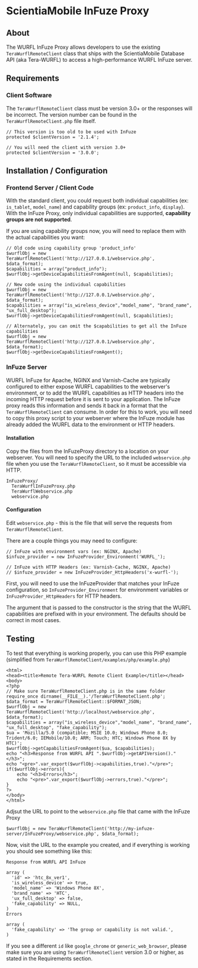 # ScientiaMobile InFuze Proxy #

## About ##
The WURFL InFuze Proxy allows developers to use the existing `TeraWurflRemoteClient` class that ships with the ScientiaMobile Database API (aka Tera-WURFL) to access a high-performance WURFL InFuze server.

## Requirements ##

### Client Software ###
The `TeraWurflRemoteClient` class must be version 3.0+ or the responses will be incorrect.  The version number can be found in the `TeraWurflRemoteClient.php` file itself.

	// This version is too old to be used with InFuze
	protected $clientVersion = '2.1.4';

	// You will need the client with version 3.0+
	protected $clientVersion = '3.0.0';

## Installation / Configuration ##

### Frontend Server / Client Code ###
With the standard client, you could request both individual capabilities (ex: `is_tablet`, `model_name`) and capability groups (ex: `product_info`, `display`).  With the InFuze Proxy, only individual capabilities are supported, **capability groups are not supported**.

If you are using capability groups now, you will need to replace them with the actual capabilities you want:

	// Old code using capability group 'product_info'
	$wurflObj = new TeraWurflRemoteClient('http://127.0.0.1/webservice.php', $data_format);
	$capabilities = array("product_info");
	$wurflObj->getDeviceCapabilitiesFromAgent(null, $capabilities);

	// New code using the individual capabilities
	$wurflObj = new TeraWurflRemoteClient('http://127.0.0.1/webservice.php', $data_format);
	$capabilities = array("is_wireless_device","model_name", "brand_name", "ux_full_desktop");
	$wurflObj->getDeviceCapabilitiesFromAgent(null, $capabilities);
	
	// Alternately, you can omit the $capabilities to get all the InFuze capabilities
	$wurflObj = new TeraWurflRemoteClient('http://127.0.0.1/webservice.php', $data_format);
	$wurflObj->getDeviceCapabilitiesFromAgent();

### InFuze Server ###
WURFL InFuze for Apache, NGINX and Varnish-Cache are typically configured to either expose WURFL capabilities to the webserver's environment, or to add the WURFL capabilities as HTTP headers into the incoming HTTP request before it is sent to your application.  The InFuze proxy reads this information and sends it back in a format that the `TeraWurflRemoteClient` can consume.  In order for this to work, you will need to copy this proxy script to your webserver where the InFuze module has already added the WURFL data to the environment or HTTP headers.

#### Installation ####
Copy the files from the InFuzeProxy directory to a location on your webserver.  You will need to specify the URL to the included `webservice.php` file when you use the `TeraWurflRemoteClient`, so it must be accessible via HTTP.

	InFuzeProxy/
	  TeraWurflInFuzeProxy.php
	  TeraWurflWebservice.php
	  webservice.php

#### Configuration ####
Edit `webservice.php` - this is the file that will serve the requests from `TeraWurflRemoteClient`.

There are a couple things you may need to configure:

	// InFuze with environment vars (ex: NGINX, Apache)
	$infuze_provider = new InFuzeProvider_Environment('WURFL_');
	
	// InFuze with HTTP Headers (ex: Varnish-Cache, NGINX, Apache)
	// $infuze_provider = new InFuzeProvider_HttpHeaders('x-wurfl-');

First, you will need to use the InFuzeProvider that matches your InFuze configuration, so `InFuzeProvider_Environment` for environment variables or `InFuzeProvider_HttpHeaders` for HTTP headers.

The argument that is passed to the constructor is the string that the WURFL capabilities are prefixed with in your environment.  The defaults should be correct in most cases.

## Testing ##
To test that everything is working properly, you can use this PHP example (simplified from `TeraWurflRemoteClient/examples/php/example.php`)

	<html>
	<head><title>Remote Tera-WURFL Remote Client Example</title></head>
	<body>
	<?php
	// Make sure TeraWurflRemoteClient.php is in the same folder
	require_once dirname(__FILE__).'/TeraWurflRemoteClient.php';
	$data_format = TeraWurflRemoteClient::$FORMAT_JSON;
	$wurflObj = new TeraWurflRemoteClient('http://localhost/webservice.php', $data_format);
	$capabilities = array("is_wireless_device","model_name", "brand_name", "ux_full_desktop", "fake_capability");
	$ua = 'Mozilla/5.0 (compatible; MSIE 10.0; Windows Phone 8.0; Trident/6.0; IEMobile/10.0; ARM; Touch; HTC; Windows Phone 8X by HTC)';
	$wurflObj->getCapabilitiesFromAgent($ua, $capabilities);
	echo "<h3>Response from WURFL API ".$wurflObj->getAPIVersion()."</h3>";
	echo "<pre>".var_export($wurflObj->capabilities,true)."</pre>";
	if($wurflObj->errors){
		echo "<h3>Errors</h3>";
		echo "<pre>".var_export($wurflObj->errors,true)."</pre>";
	}
	?>
	</body>
	</html> 

Adjsut the URL to point to the `webservice.php` file that came with the InFuze Proxy

	$wurflObj = new TeraWurflRemoteClient('http://my-infuze-server/InFuzeProxy/webservice.php', $data_format);

Now, visit the URL to the example you created, and if everything is working you should see something like this:

	Response from WURFL API InFuze
	
	array (
	  'id' => 'htc_8x_ver1',
	  'is_wireless_device' => true,
	  'model_name' => 'Windows Phone 8X',
	  'brand_name' => 'HTC',
	  'ux_full_desktop' => false,
	  'fake_capability' => NULL,
	)
	Errors
	
	array (
	  'fake_capability' => 'The group or capability is not valid.',
	)

If you see a different `id` like `google_chrome` or `generic_web_browser`, please make sure you are using `TeraWurflRemoteClient` version 3.0 or higher, as stated in the Requirements section.